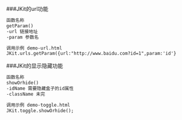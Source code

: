 
###JKit的url功能
```html
函数名称
getParam()
-url 链接地址
-param 参数名

调用示例 demo-url.html
JKit.urls.getParam({url:"http://www.baidu.com?id=1",param:'id'}
```

###JKit的显示隐藏功能
```html
函数名称
showOrhide()
-idName 需要隐藏盒子的id属性
-className 未完

调用示例 demo-toggle.html
JKit.toggle.showOrhide();
```


